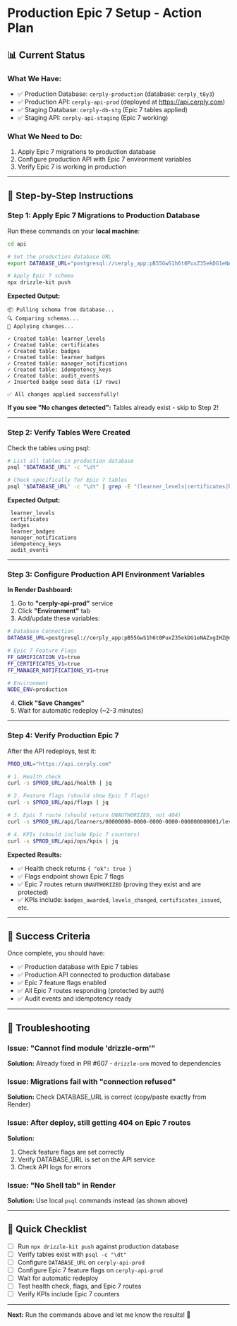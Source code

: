 # Production Epic 7 Setup - Action Plan

## 📊 Current Status

### **What We Have:**
- ✅ Production Database: `cerply-production` (database: `cerply_t8y3`)
- ✅ Production API: `cerply-api-prod` (deployed at https://api.cerply.com)
- ✅ Staging Database: `cerply-db-stg` (Epic 7 tables applied)
- ✅ Staging API: `cerply-api-staging` (Epic 7 working)

### **What We Need to Do:**
1. Apply Epic 7 migrations to production database
2. Configure production API with Epic 7 environment variables
3. Verify Epic 7 is working in production

---

## 🚀 Step-by-Step Instructions

### **Step 1: Apply Epic 7 Migrations to Production Database**

Run these commands on your **local machine**:

```bash
cd api

# Set the production database URL
export DATABASE_URL="postgresql://cerply_app:pB55GwS1h6t0PuxZ35ekDG1eNAZxgIHZ@dpg-d3lrdnt6ubrc73ebjh90-a.frankfurt-postgres.render.com/cerply_t8y3"

# Apply Epic 7 schema
npx drizzle-kit push
```

**Expected Output:**
```
📦 Pulling schema from database...
🔍 Comparing schemas...
📝 Applying changes...

✓ Created table: learner_levels
✓ Created table: certificates
✓ Created table: badges
✓ Created table: learner_badges
✓ Created table: manager_notifications
✓ Created table: idempotency_keys
✓ Created table: audit_events
✓ Inserted badge seed data (17 rows)

✅ All changes applied successfully!
```

**If you see "No changes detected":** Tables already exist - skip to Step 2!

---

### **Step 2: Verify Tables Were Created**

Check the tables using psql:

```bash
# List all tables in production database
psql "$DATABASE_URL" -c "\dt"

# Check specifically for Epic 7 tables
psql "$DATABASE_URL" -c "\dt" | grep -E "(learner_levels|certificates|badges|idempotency|audit)"
```

**Expected Output:**
```
 learner_levels
 certificates
 badges
 learner_badges
 manager_notifications
 idempotency_keys
 audit_events
```

---

### **Step 3: Configure Production API Environment Variables**

**In Render Dashboard:**

1. Go to **"cerply-api-prod"** service
2. Click **"Environment"** tab
3. Add/update these variables:

```bash
# Database Connection
DATABASE_URL=postgresql://cerply_app:pB55GwS1h6t0PuxZ35ekDG1eNAZxgIHZ@dpg-d3lrdnt6ubrc73ebjh90-a.frankfurt-postgres.render.com/cerply_t8y3

# Epic 7 Feature Flags
FF_GAMIFICATION_V1=true
FF_CERTIFICATES_V1=true
FF_MANAGER_NOTIFICATIONS_V1=true

# Environment
NODE_ENV=production
```

4. **Click "Save Changes"**
5. Wait for automatic redeploy (~2-3 minutes)

---

### **Step 4: Verify Production Epic 7**

After the API redeploys, test it:

```bash
PROD_URL="https://api.cerply.com"

# 1. Health check
curl -s $PROD_URL/api/health | jq

# 2. Feature flags (should show Epic 7 flags)
curl -s $PROD_URL/api/flags | jq

# 3. Epic 7 route (should return UNAUTHORIZED, not 404)
curl -s $PROD_URL/api/learners/00000000-0000-0000-0000-000000000001/levels | jq

# 4. KPIs (should include Epic 7 counters)
curl -s $PROD_URL/api/ops/kpis | jq
```

**Expected Results:**
- ✅ Health check returns `{ "ok": true }`
- ✅ Flags endpoint shows Epic 7 flags
- ✅ Epic 7 routes return `UNAUTHORIZED` (proving they exist and are protected)
- ✅ KPIs include: `badges_awarded`, `levels_changed`, `certificates_issued`, etc.

---

## 🎯 Success Criteria

Once complete, you should have:

- ✅ Production database with Epic 7 tables
- ✅ Production API connected to production database
- ✅ Epic 7 feature flags enabled
- ✅ All Epic 7 routes responding (protected by auth)
- ✅ Audit events and idempotency ready

---

## 🚨 Troubleshooting

### **Issue: "Cannot find module 'drizzle-orm'"**
**Solution:** Already fixed in PR #607 - `drizzle-orm` moved to dependencies

### **Issue: Migrations fail with "connection refused"**
**Solution:** Check DATABASE_URL is correct (copy/paste exactly from Render)

### **Issue: After deploy, still getting 404 on Epic 7 routes**
**Solution:** 
1. Check feature flags are set correctly
2. Verify DATABASE_URL is set on the API service
3. Check API logs for errors

### **Issue: "No Shell tab" in Render**
**Solution:** Use local `psql` commands instead (as shown above)

---

## 📝 Quick Checklist

- [ ] Run `npx drizzle-kit push` against production database
- [ ] Verify tables exist with `psql -c "\dt"`
- [ ] Configure `DATABASE_URL` on `cerply-api-prod`
- [ ] Configure Epic 7 feature flags on `cerply-api-prod`
- [ ] Wait for automatic redeploy
- [ ] Test health check, flags, and Epic 7 routes
- [ ] Verify KPIs include Epic 7 counters

---

**Next:** Run the commands above and let me know the results! 🚀


